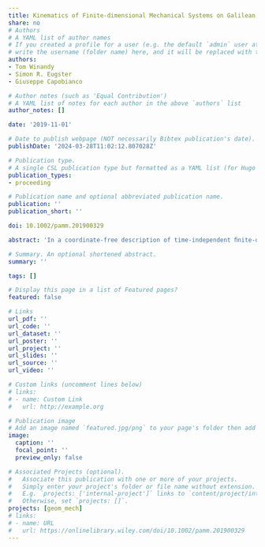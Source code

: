 ```yaml
---
title: Kinematics of Finite‐dimensional Mechanical Systems on Galilean Manifolds
share: no
# Authors
# A YAML list of author names
# If you created a profile for a user (e.g. the default `admin` user at `content/authors/admin/`), 
# write the username (folder name) here, and it will be replaced with their full name and linked to their profile.
authors:
- Tom Winandy
- Simon R. Eugster
- Giuseppe Capobianco

# Author notes (such as 'Equal Contribution')
# A YAML list of notes for each author in the above `authors` list
author_notes: []

date: '2019-11-01'

# Date to publish webpage (NOT necessarily Bibtex publication's date).
publishDate: '2024-03-28T11:02:12.807028Z'

# Publication type.
# A single CSL publication type but formatted as a YAML list (for Hugo requirements).
publication_types:
- proceeding

# Publication name and optional abbreviated publication name.
publication: ''
publication_short: ''

doi: 10.1002/pamm.201900329

abstract: 'In a coordinate-free description of time-independent ﬁnite-dimensional mechanical systems the conﬁguration manifold plays a central role. In the case of time-dependent mechanical systems, time needs to be included in the space on which the related physical theory is formulated. In this respect, we show that a so-called Galilean manifold not only provides a ‘generalized space-time’ but that it allows the coordinate-free presentation of a physical theory for time-dependent ﬁnite-dimensional mechanical systems. The motion of a mechanical system is interpreted as an integral curve of a second-order vector ﬁeld on the state space related to the Galilean manifold of the system. Second-order vector ﬁelds, which are the coordinatefree equivalent of second-order differential equations, are in one-to-one correspondence with the action forms introduced by Loos [4, 5]. Because of this bijective relation, the kinetic part of the theory can be formulated by postulating the action form governing the motion of a ﬁnite-dimensional mechanical system.'

# Summary. An optional shortened abstract.
summary: ''

tags: []

# Display this page in a list of Featured pages?
featured: false

# Links
url_pdf: ''
url_code: ''
url_dataset: ''
url_poster: ''
url_project: ''
url_slides: ''
url_source: ''
url_video: ''

# Custom links (uncomment lines below)
# links:
# - name: Custom Link
#   url: http://example.org

# Publication image
# Add an image named `featured.jpg/png` to your page's folder then add a caption below.
image:
  caption: ''
  focal_point: ''
  preview_only: false

# Associated Projects (optional).
#   Associate this publication with one or more of your projects.
#   Simply enter your project's folder or file name without extension.
#   E.g. `projects: ['internal-project']` links to `content/project/internal-project/index.md`.
#   Otherwise, set `projects: []`.
projects: [geom_mech]
# links:
# - name: URL
#   url: https://onlinelibrary.wiley.com/doi/10.1002/pamm.201900329
---
```

